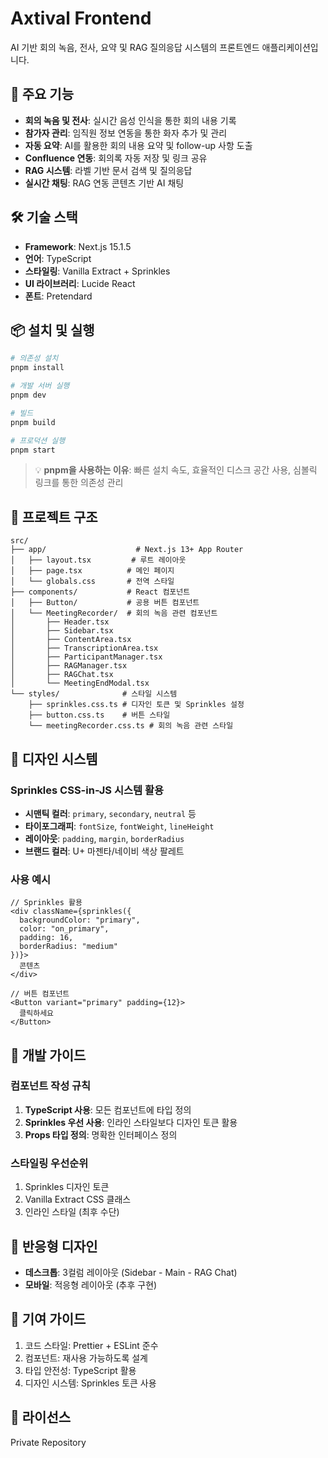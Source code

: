 # Axtival Frontend

AI 기반 회의 녹음, 전사, 요약 및 RAG 질의응답 시스템의 프론트엔드 애플리케이션입니다.

## 🚀 주요 기능

- **회의 녹음 및 전사**: 실시간 음성 인식을 통한 회의 내용 기록
- **참가자 관리**: 임직원 정보 연동을 통한 화자 추가 및 관리
- **자동 요약**: AI를 활용한 회의 내용 요약 및 follow-up 사항 도출
- **Confluence 연동**: 회의록 자동 저장 및 링크 공유
- **RAG 시스템**: 라벨 기반 문서 검색 및 질의응답
- **실시간 채팅**: RAG 연동 콘텐츠 기반 AI 채팅

## 🛠 기술 스택

- **Framework**: Next.js 15.1.5
- **언어**: TypeScript
- **스타일링**: Vanilla Extract + Sprinkles
- **UI 라이브러리**: Lucide React
- **폰트**: Pretendard

## 📦 설치 및 실행

```bash
# 의존성 설치
pnpm install

# 개발 서버 실행
pnpm dev

# 빌드
pnpm build

# 프로덕션 실행
pnpm start
```

> 💡 **pnpm을 사용하는 이유**: 빠른 설치 속도, 효율적인 디스크 공간 사용, 심볼릭 링크를 통한 의존성 관리

## 📁 프로젝트 구조

```
src/
├── app/                    # Next.js 13+ App Router
│   ├── layout.tsx         # 루트 레이아웃
│   ├── page.tsx          # 메인 페이지
│   └── globals.css       # 전역 스타일
├── components/           # React 컴포넌트
│   ├── Button/           # 공용 버튼 컴포넌트
│   └── MeetingRecorder/  # 회의 녹음 관련 컴포넌트
│       ├── Header.tsx
│       ├── Sidebar.tsx
│       ├── ContentArea.tsx
│       ├── TranscriptionArea.tsx
│       ├── ParticipantManager.tsx
│       ├── RAGManager.tsx
│       ├── RAGChat.tsx
│       └── MeetingEndModal.tsx
└── styles/              # 스타일 시스템
    ├── sprinkles.css.ts # 디자인 토큰 및 Sprinkles 설정
    ├── button.css.ts    # 버튼 스타일
    └── meetingRecorder.css.ts # 회의 녹음 관련 스타일
```

## 🎨 디자인 시스템

### Sprinkles CSS-in-JS 시스템 활용

- **시맨틱 컬러**: `primary`, `secondary`, `neutral` 등
- **타이포그래피**: `fontSize`, `fontWeight`, `lineHeight`
- **레이아웃**: `padding`, `margin`, `borderRadius`
- **브랜드 컬러**: U+ 마젠타/네이비 색상 팔레트

### 사용 예시

```tsx
// Sprinkles 활용
<div className={sprinkles({
  backgroundColor: "primary",
  color: "on_primary",
  padding: 16,
  borderRadius: "medium"
})}>
  콘텐츠
</div>

// 버튼 컴포넌트
<Button variant="primary" padding={12}>
  클릭하세요
</Button>
```

## 🔧 개발 가이드

### 컴포넌트 작성 규칙

1. **TypeScript 사용**: 모든 컴포넌트에 타입 정의
2. **Sprinkles 우선 사용**: 인라인 스타일보다 디자인 토큰 활용
3. **Props 타입 정의**: 명확한 인터페이스 정의

### 스타일링 우선순위

1. Sprinkles 디자인 토큰
2. Vanilla Extract CSS 클래스
3. 인라인 스타일 (최후 수단)

## 📱 반응형 디자인

- **데스크톱**: 3컬럼 레이아웃 (Sidebar - Main - RAG Chat)
- **모바일**: 적응형 레이아웃 (추후 구현)

## 🤝 기여 가이드

1. 코드 스타일: Prettier + ESLint 준수
2. 컴포넌트: 재사용 가능하도록 설계
3. 타입 안전성: TypeScript 활용
4. 디자인 시스템: Sprinkles 토큰 사용

## 📄 라이선스

Private Repository

